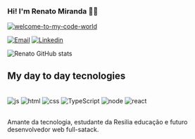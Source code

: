 ### Hi! I'm Renato Miranda 🙋🏾<br/>
<a href="https://ibb.co/7WD2gDV"><img src="https://i.ibb.co/ts68Z6c/welcome-to-my-code-world.jpg" alt="welcome-to-my-code-world" border="0"></a>

[![Email](https://img.shields.io/badge/Gmail-D14836?style=for-the-badge&logo=gmail&logoColor=white)](renatoman@gmail.com)
[![Linkedin](https://img.shields.io/badge/LinkedIn-0077B5?style=for-the-badge&logo=linkedin&logoColor=white)](https://www.linkedin.com/in/renato-miranda-185269258/)

![Renato GitHub stats](https://github-readme-stats.vercel.app/api?username=Renato-Miranda&show_icons=true&theme=synthwave)


## My  day to day tecnologies

<div style="display: inline_block"><br/>
    <img align="center" alt="js" src="https://img.shields.io/badge/JavaScript-323330?style=for-the-badge&logo=javascript&logoColor=F7DF1E"/>
    <img align="center" alt="html" src="https://img.shields.io/badge/HTML5-E34F26?style=for-the-badge&logo=html5&logoColor=white"/>
    <img align="center" alt="css" src="https://img.shields.io/badge/CSS3-1572B6?style=for-the-badge&logo=css3&logoColor=white"/>
     <img align="center" alt="TypeScript" src="https://img.shields.io/badge/TypeScript-007ACC?style=for-the-badge&logo=typescript&logoColor=white"/>
    <img align="center" alt="node" src="https://img.shields.io/badge/Node.js-43853D?style=for-the-badge&logo=node.js&logoColor=white"/>
    <img align="center" alt="react" src="https://img.shields.io/badge/React-20232A?style=for-the-badge&logo=react&logoColor=61DAFB"/>
</div><br/>

Amante da tecnologia, estudante da Resilia educação e futuro desenvolvedor web full-satack.
